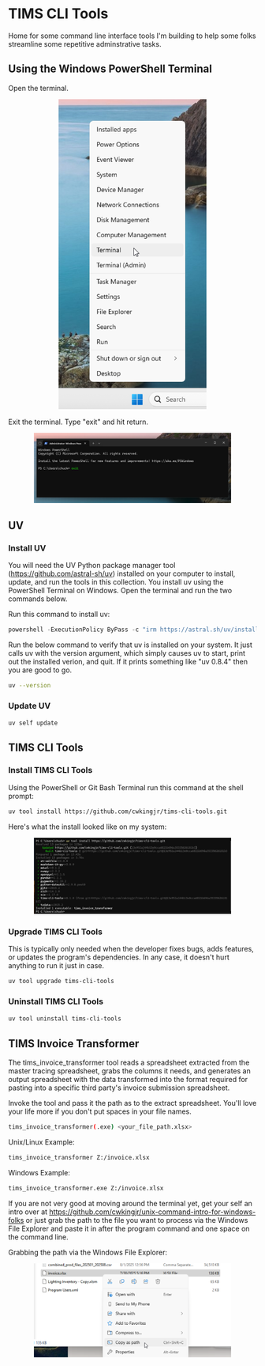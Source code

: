 # TIMS CLI Tools

Home for some command line interface tools I'm building to help some folks streamline some repetitive adminstrative tasks.

## Using the Windows PowerShell Terminal

Open the terminal.

<p align="center"><img src="images/windows-terminal-launch.png" width="300" /></p>

Exit the terminal. Type "exit" and hit return.

<p align="center"><img src="images/windows-terminal-exit.png" width="400" /></p>

## UV

### Install UV

You will need the UV Python package manager tool (https://github.com/astral-sh/uv) installed on your computer to install, update, and run the tools in this collection. You install uv using the PowerShell Terminal on Windows. Open the terminal and run the two commands below.

Run this command to install uv:

```powershell
powershell -ExecutionPolicy ByPass -c "irm https://astral.sh/uv/install.ps1 | iex"
```

Run the below command to verify that uv is installed on your system. It just calls uv with the version argument, which simply causes uv to start, print out the installed verion, and quit. If it prints something like "uv 0.8.4" then you are good to go.

```bash
uv --version
```

### Update UV

```bash
uv self update
```

## TIMS CLI Tools

### Install TIMS CLI Tools

Using the PowerShell or Git Bash Terminal run this command at the shell prompt:

```bash
uv tool install https://github.com/cwkingjr/tims-cli-tools.git
```

Here's what the install looked like on my system:

<p align="center"><img src="images/uv-tool-install-from-github.png" width="400" /></p>

### Upgrade TIMS CLI Tools

This is typically only needed when the developer fixes bugs, adds features, or updates the program's dependencies. In any case, it doesn't hurt anything to run it just in case.

```bash
uv tool upgrade tims-cli-tools
```

### Uninstall TIMS CLI Tools

```bash
uv tool uninstall tims-cli-tools
```

## TIMS Invoice Transformer

The tims_invoice_transformer tool reads a spreadsheet extracted from the master tracing spreadsheet, grabs the columns it needs, and generates an output spreadsheet with the data transformed into the format required for pasting into a specific third party's invoice submission spreadsheet.

Invoke the tool and pass it the path as to the extract spreadsheet. You'll love your life more if you don't put spaces in your file names.

```bash
tims_invoice_transformer(.exe) <your_file_path.xlsx>
```

Unix/Linux Example:

```bash
tims_invoice_transformer Z:/invoice.xlsx
```

Windows Example:

```bash
tims_invoice_transformer.exe Z:/invoice.xlsx
```

If you are not very good at moving around the terminal yet, get your self an intro over at https://github.com/cwkingjr/unix-command-intro-for-windows-folks or just grab the path to the file you want to process via the Windows File Explorer and paste it in after the program command and one space on the command line.

Grabbing the path via the Windows File Explorer:

<p align="center"><img src="images/windows-file-explorer-copy-as-path.png" width="400" /></p>
